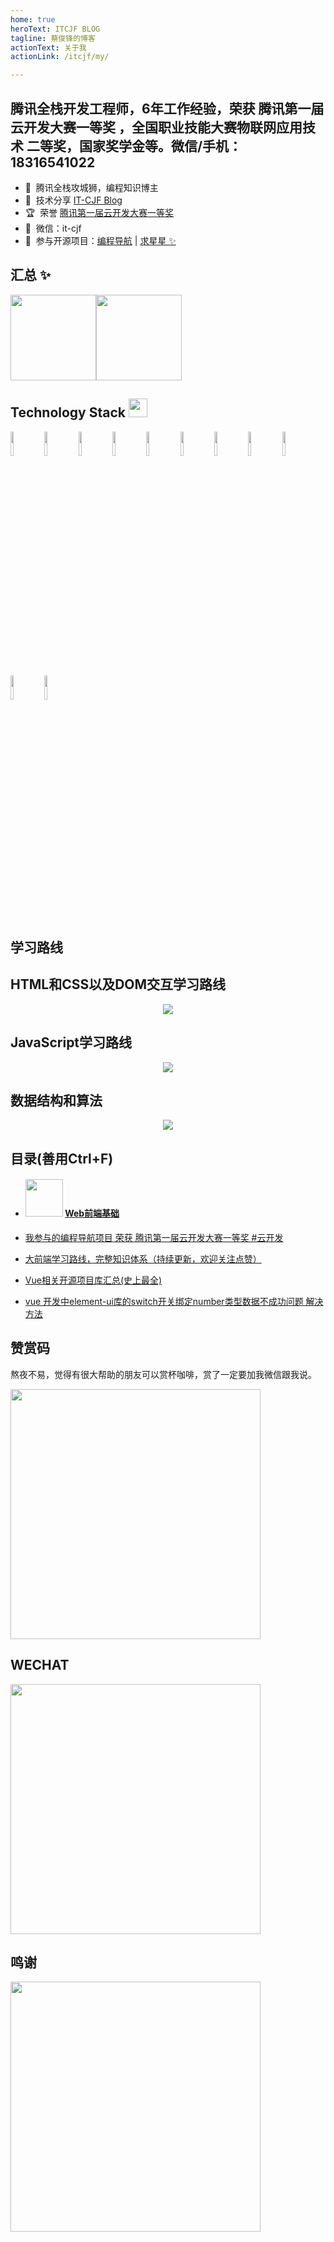 ```yaml
---
home: true
heroText: ITCJF BLOG
tagline: 蔡俊锋的博客
actionText: 关于我
actionLink: /itcjf/my/

---
```


## 腾讯全栈开发工程师，6年工作经验，荣获 腾讯第一届云开发大赛一等奖 ，全国职业技能大赛物联网应用技术 二等奖，国家奖学金等。微信/手机：18316541022


- 🐧 &nbsp;腾讯全栈攻城狮，编程知识博主
- 🌱 &nbsp;技术分享 <a href="https://itcjf.blog.csdn.net/" target="_blank">IT-CJF Blog</a>
- 🏆 &nbsp;荣誉 <a href="https://blog.csdn.net/caijunfen/article/details/117986107" target="_blank">腾讯第一届云开发大赛一等奖</a>
- 💬 &nbsp;微信：it-cjf
- 🏡 &nbsp;参与开源项目：<a href="https://github.com/liyupi/code-nav" target="_blank">编程导航</a> |  <a href="https://github.com/liyupi/code-nav" target="_blank">求星星 ✨</a>


## 汇总 ✨

<img align="" height="137px" src="https://github-readme-stats.vercel.app/api?username=yyx990803&hide_title=true&hide_border=true&show_icons=true&include_all_commits=true&line_height=21&bg_color=0,EC6C6C,FFD479,FFFC79,73FA79&theme=graywhite&locale=cn" /><img align="" height="137px" src="https://github-readme-stats.vercel.app/api/top-langs/?username=yyx990803&hide_title=true&hide_border=true&layout=compact&bg_color=0,73FA79,73FDFF,D783FF&theme=graywhite&locale=cn" />





## Technology Stack <img src="https://media.giphy.com/media/WUlplcMpOCEmTGBtBW/giphy.gif" width="30">

<p>  
  <!-- Your languages and tools. Be careful with the alignment. 
  You can use this sites to get logos: https://www.vectorlogo.zone 
  -->
  <code><img width="10%" src="https://www.vectorlogo.zone/logos/java/java-ar21.svg"></code>
  <code><img width="10%" src="https://www.vectorlogo.zone/logos/springio/springio-ar21.svg"></code>
  <code><img width="10%" src="https://www.vectorlogo.zone/logos/python/python-official.svg"></code>
  <code><img width="10%" src="https://www.vectorlogo.zone/logos/vuejs/vuejs-ar21.svg"></code>
  <code><img width="10%" src="https://www.vectorlogo.zone/logos/javascript/javascript-ar21.svg"></code>
  <code><img width="10%" src="https://www.vectorlogo.zone/logos/nodejs/nodejs-ar21.svg"></code>
  <code><img width="10%" src="https://www.vectorlogo.zone/logos/js_webpack/js_webpack-ar21.svg"></code>
  <code><img width="10%" src="https://www.vectorlogo.zone/logos/w3_html5/w3_html5-ar21.svg"></code>
  <code><img width="10%" src="https://www.vectorlogo.zone/logos/nginx/nginx-ar21.svg"></code>
  <code><img width="10%" src="https://www.vectorlogo.zone/logos/git-scm/git-scm-ar21.svg"></code>
  <code><img width="10%" src="https://www.vectorlogo.zone/logos/github/github-ar21.svg"></code>
 
</p>



## 学习路线
## HTML和CSS以及DOM交互学习路线
<p align="center"><img src="https://raw.githubusercontent.com/jwcjf/jwcjf/main/images/HTML_CSS.jpg"/></p>

## JavaScript学习路线
<p align="center"><img src="https://raw.githubusercontent.com/jwcjf/jwcjf/main/images/Javascript.jpg"/></p>

## 数据结构和算法
<p align="center"><img src="https://raw.githubusercontent.com/jwcjf/jwcjf/main/images/algorithms.jpg"/></p>

## 目录(善用Ctrl+F)

- #### <img src="https://raw.githubusercontent.com/jwcjf/jwcjf/main/images/20210524160504644.png" width="60"/>  [Web前端基础](https://itcjf.blog.csdn.net/category_7202464.html)

- [我参与的编程导航项目 荣获 腾讯第一届云开发大赛一等奖 #云开发](https://itcjf.blog.csdn.net/article/details/117986107)
- [大前端学习路线，完整知识体系（持续更新，欢迎关注点赞）](https://itcjf.blog.csdn.net/article/details/117968520)
- [Vue相关开源项目库汇总(史上最全)](https://itcjf.blog.csdn.net/article/details/78221680)
- [vue 开发中element-ui库的switch开关绑定number类型数据不成功问题 解决方法](https://itcjf.blog.csdn.net/article/details/78528694)



## 赞赏码

熬夜不易，觉得有很大帮助的朋友可以赏杯咖啡，赏了一定要加我微信跟我说。

<img src="https://raw.githubusercontent.com/jwcjf/jwcjf/main/images/1621910602466.JPG" width="400" /> 

## WECHAT

<img src="https://raw.githubusercontent.com/jwcjf/jwcjf/main/images/0.JPG" width="400" />

## 鸣谢


<img src="https://raw.githubusercontent.com/jwcjf/jwcjf/main/images/20210522180031226.gif" width="400" />
